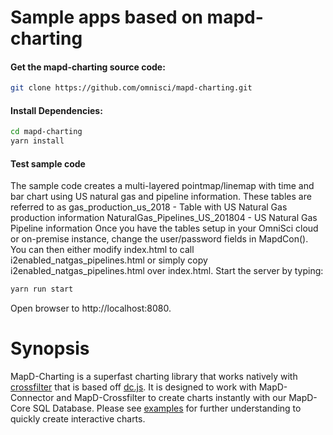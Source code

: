 # Sample apps based on mapd-charting

#### Get the mapd-charting source code:
```bash
git clone https://github.com/omnisci/mapd-charting.git
```

#### Install Dependencies:
```bash
cd mapd-charting
yarn install
```

#### Test sample code
The sample code creates a multi-layered pointmap/linemap with time and bar chart using US natural gas and pipeline information. These tables are referred to as 
gas_production_us_2018 - Table with US Natural Gas production information
NaturalGas_Pipelines_US_201804 - US Natural Gas Pipeline information
Once you have the tables setup in your OmniSci cloud or on-premise instance, change the user/password fields in MapdCon().
You can then either modify index.html to call i2enabled_natgas_pipelines.html or simply copy i2enabled_natgas_pipelines.html over index.html. Start the server by typing:
```bash
yarn run start
```

Open browser to http://localhost:8080.

# Synopsis

MapD-Charting is a superfast charting library that works natively with [crossfilter](https://github.com/square/crossfilter) that is based off [dc.js](https://github.com/dc-js/dc.js).  It is designed to work with MapD-Connector and MapD-Crossfilter to create charts instantly with our MapD-Core SQL Database.  Please see [examples](https://github.com/omnisci/mapd-charting/tree/master/example) for further understanding to quickly create interactive charts.
